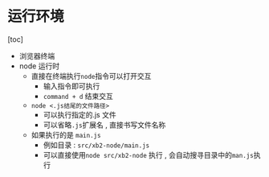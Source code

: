 # 运行环境

[toc]

- 浏览器终端
- node 运行时
  - 直接在终端执行`node`指令可以打开交互
    - 输入指令即可执行
    - `command + d` 结束交互
  - `node <.js结尾的文件路径>`
    - 可以执行指定的.js 文件
    - 可以省略`.js`扩展名 , 直接书写文件名称
  - 如果执行的是 `main.js`
    - 例如目录 : `src/xb2-node/main.js`
    - 可以直接使用`node src/xb2-node` 执行 , 会自动搜寻目录中的`man.js`执行
